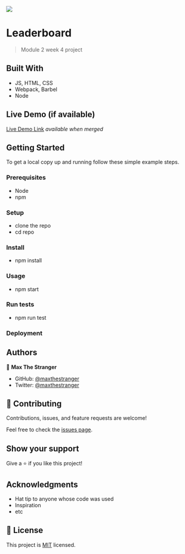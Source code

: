 ![](https://img.shields.io/badge/Microverse-blueviolet)

# Leaderboard

> Module 2 week 4 project

## Built With

- JS, HTML, CSS
- Webpack, Barbel
- Node

## Live Demo (if available)

[Live Demo Link](https://livedemo.com) _available when merged_

## Getting Started

To get a local copy up and running follow these simple example steps.

### Prerequisites

- Node
- npm

### Setup

- clone the repo
- cd repo

### Install

- npm install

### Usage

- npm start

### Run tests

- npm run test

### Deployment

## Authors

👤 **Max The Stranger**

- GitHub: [@maxthestranger](https://github.com/maxthestranger)
- Twitter: [@maxthestranger](https://twitter.com/maxthestranger)

## 🤝 Contributing

Contributions, issues, and feature requests are welcome!

Feel free to check the [issues page](../../issues/).

## Show your support

Give a ⭐️ if you like this project!

## Acknowledgments

- Hat tip to anyone whose code was used
- Inspiration
- etc

## 📝 License

This project is [MIT](./MIT.md) licensed.
